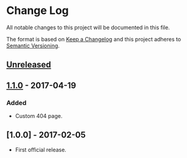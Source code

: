 # Change Log
All notable changes to this project will be documented in this file.

The format is based on [Keep a Changelog](http://keepachangelog.com/) and this project adheres to [Semantic Versioning](http://semver.org/).

## [Unreleased]

## [1.1.0] - 2017-04-19
### Added
- Custom 404 page.

## [1.0.0] - 2017-02-05
- First official release.

[Unreleased]: https://github.com/ssoloff/dice-server-js/compare/v1.1.0...HEAD
[1.1.0]: https://github.com/ssoloff/dice-server-js/compare/v1.0.0...v1.1.0
